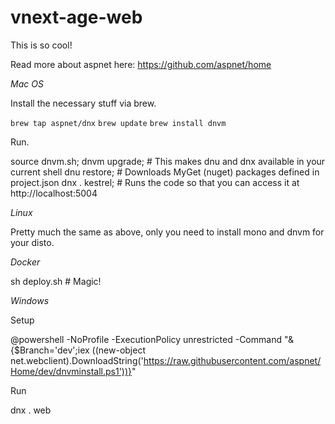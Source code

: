 # vnext-age-web

This is so cool!

Read more about aspnet here: https://github.com/aspnet/home

*Mac OS*

Install the necessary stuff via brew.

`brew tap aspnet/dnx`
`brew update`
`brew install dnvm`

Run.

source dnvm.sh;
dnvm upgrade; # This makes dnu and dnx available in your current shell
dnu restore; # Downloads MyGet (nuget) packages defined in project.json
dnx . kestrel; # Runs the code so that you can access it at http://localhost:5004

*Linux*

Pretty much the same as above, only you need to install mono and dnvm for your disto.

*Docker*

sh deploy.sh # Magic!

*Windows*

Setup

@powershell -NoProfile -ExecutionPolicy unrestricted -Command "&{$Branch='dev';iex ((new-object net.webclient).DownloadString('https://raw.githubusercontent.com/aspnet/Home/dev/dnvminstall.ps1'))}"

Run

dnx . web
